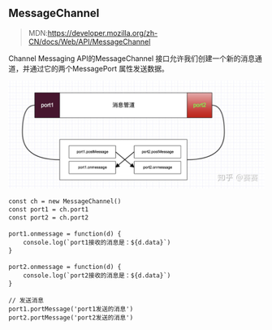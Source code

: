 ## MessageChannel
>MDN:https://developer.mozilla.org/zh-CN/docs/Web/API/MessageChannel

Channel Messaging API的MessageChannel 接口允许我们创建一个新的消息通道，并通过它的两个MessagePort 属性发送数据。

![图片加载失败](./img/MessageChannel.png)

```tsx
const ch = new MessageChannel()
const port1 = ch.port1
const port2 = ch.port2

port1.onmessage = function(d) {
    console.log(`port1接收的消息是：${d.data}`)
}

port2.onmessage = function(d) {
    console.log(`port2接收的消息是：${d.data}`)
}

// 发送消息
port1.portMessage('port1发送的消息')
port2.portMessage('port2发送的消息')
```